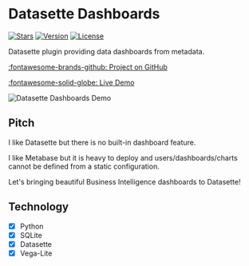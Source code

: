 # Datasette Dashboards

[![Stars](https://img.shields.io/github/stars/rclement/datasette-dashboards)](https://github.com/rclement/datasette-dashboards "Stars")
[![Version](https://img.shields.io/github/tag/rclement/datasette-dashboards.svg)](https://github.com/rclement/datasette-dashboards/releases/latest "Version")
[![License](https://img.shields.io/github/license/rclement/datasette-dashboards)](https://github.com/rclement/datasette-dashboards/blob/master/LICENSE "License")

Datasette plugin providing data dashboards from metadata.

[:fontawesome-brands-github: Project on GitHub][repository]

[:fontawesome-solid-globe: Live Demo][demo]

![Datasette Dashboards Demo](https://raw.githubusercontent.com/rclement/datasette-dashboards/master/demo/datasette-dashboards-demo.png)

## Pitch

I like Datasette but there is no built-in dashboard feature.

I like Metabase but it is heavy to deploy and users/dashboards/charts cannot be
defined from a static configuration.

Let's bringing beautiful Business Intelligence dashboards to Datasette!

## Technology

- [x] Python
- [x] SQLite
- [x] Datasette
- [x] Vega-Lite

[repository]: https://github.com/rclement/datasette-dashboards "GitHub Repository"
[demo]: https://datasette-dashboards-demo.vercel.app "Live Demo"
